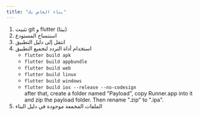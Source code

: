 ```yaml
---
title: "بناء الخاص بك"
---
```


1. تثبيت git و flutter (بيتا)
2. استنساخ المستودع
3. انتقل إلى دليل التطبيق
4. استخدام أداة التردد لتجميع التطبيق
   - `flutter build apk`
   - `flutter build appbundle`
   - `flutter build web`
   - `flutter build linux`
   - `flutter build windows`
   - `flutter build ios --release --no-codesign`\
     after that, create a folder named "Payload", copy Runner.app into it and zip the payload folder. Then rename ".zip" to ".ipa".
5. الملفات المجمعة موجودة في دليل البناء
